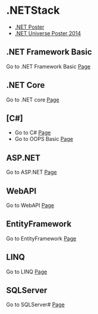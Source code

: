 # .NETStack
* [.NET Poster](http://download.microsoft.com/download/E/6/A/E6A8A715-7695-493C-8CFA-8E0C23A4BE1D/098-115952-NETFX4-Poster.pdf)
* [.NET Universe Poster 2014](https://github.com/ramyrams/.NETStack/blob/master/.NETFrameworkBasic/poster2014_.pdf)

## .NET Framework Basic
Go to .NET Framework Basic [Page](https://github.com/ramyrams/.NETStack/tree/master/.NETFrameworkBasic)

## .NET Core
Go to .NET core [Page](https://github.com/ramyrams/.NETStack/blob/master/.NET-Core/readme.md)

## [C#]
* Go to C# [Page](https://github.com/ramyrams/.NETStack/tree/master/CSharp)
* Go to OOPS Basic [Page](https://github.com/ramyrams/SoftwareEngineering/blob/master/SoftwareArchitecture/OOPSBasics.md)

## ASP.NET	
Go to ASP.NET [Page](https://github.com/ramyrams/.NETStack/tree/master/ASP.NET)

## WebAPI
Go to WebAPI [Page](https://github.com/ramyrams/.NETStack/tree/master/WebAPI)

## EntityFramework	
Go to EntityFramework [Page](https://github.com/ramyrams/.NETStack/tree/master/EntityFramework)

## LINQ	
Go to LINQ [Page](https://github.com/ramyrams/.NETStack/tree/master/LINQ)

## SQLServer
Go to SQLServer# [Page](https://github.com/ramyrams/.NETStack/tree/master/SQLServer)
 


